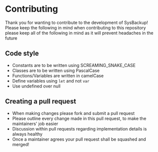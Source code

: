 # Contributing
Thank you for wanting to contribute to the development of SysBackup! Please keep the following in mind when contributing to this repository please keep all of the following in mind as it will prevent headaches in the future

## Code style
- Constants are to be written using SCREAMING_SNAKE_CASE
- Classes are to be written using PascalCase
- Functions/Variables are written in camelCase
- Define variables using `let` and not `var`
- Use undefined over null

## Creating a pull request
- When making changes please fork and submit a pull request
- Please outline every change made in this pull request, to make the maintainers' job easier
- Discussion within pull requests regarding implementation details is always healthy
- Once a maintainer agrees your pull request shall be squashed and merged!